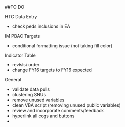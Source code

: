 
##TO DO


HTC Data Entry
- check peds inclusions in EA

IM PBAC Targets
- conditional formatting issue (not taking fill color)

Indicator Table
- revisist order
- change FY16 targets to FY16 expected

General
- validate data pulls
- clustering SNUs
- remove unused variables
- clean VBA script (removing unused public variables)
- review and incorporate comments/feedback
- hyperlink all cogs and buttons
-
